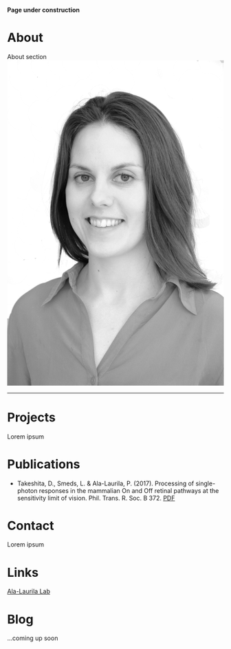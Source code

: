 
**Page under construction**

# About 
About section
![me]

[me]: https://github.com/linasmeds/linasmeds.github.io/blob/master/assets/images/DSCF8694bw.jpg

* * *
# Projects
Lorem ipsum

# Publications
* Takeshita, D., Smeds, L. & Ala-Laurila, P. (2017). Processing of single-photon responses in the mammalian On and Off retinal pathways at the sensitivity limit of vision. Phil. Trans. R. Soc. B 372. [PDF](http://ala-laurila.biosci.helsinki.fi/content/refs/takeshita_et_al_2017.pdf)

# Contact
Lorem ipsum

# Links
[Ala-Laurila Lab](http://ala-laurila.biosci.helsinki.fi/#home)

# Blog
...coming up soon
